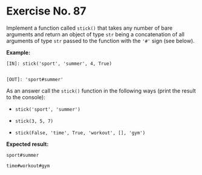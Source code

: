 # Exercise No. 87

Implement a function called `stick()` that takes any number of bare arguments and return an object of type `str` being a concatenation of all arguments of type `str` passed to the function with the `'#'` sign (see below).


**Example:**


    [IN]: stick('sport', 'summer', 4, True)


    [OUT]: 'sport#summer'


As an answer call the `stick()` function in the following ways (print the result to the console):

-   `stick('sport', 'summer')`

-   `stick(3, 5, 7)`

-   `stick(False, 'time', True, 'workout', [], 'gym')`


**Expected result:**


    sport#summer
     
    time#workout#gym


